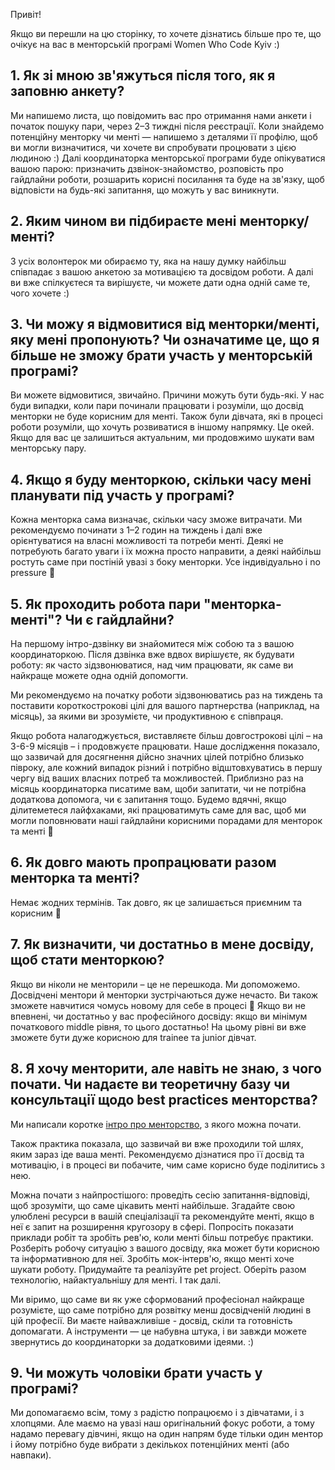 Привіт!

Якщо ви перешли на цю сторінку, то хочете дізнатись більше про те, що очікує на вас в менторській програмі Women Who Code Kyiv :)

## 1. Як зі мною зв'яжуться після того, як я заповню анкету?

Ми напишемо листа, що повідомить вас про отримання нами анкети і початок пошуку пари, через 2–3 тиждні після реєстрації. Коли знайдемо потенційну менторку чи менті — напишемо з деталями її профілю, щоб ви могли визначитися, чи хочете ви спробувати процювати з цією людиною :)
Далі координаторка менторської програми буде опікуватися вашою парою: призначить дзвінок-знайомство, розповість про гайдлайни роботи, розшарить корисні посилання та буде на зв'язку, щоб відповісти на будь-які запитання, що можуть у вас виникнути.

## 2. Яким чином ви підбираєте мені менторку/менті?

З усіх волонтерок ми обираємо ту, яка на нашу думку найбільш співпадає з вашою анкетою за мотивацією та досвідом роботи. А далі ви вже спілкуєтеся та вирішуєте, чи можете дати одна одній саме те, чого хочете :)

## 3. Чи можу я відмовитися від менторки/менті, яку мені пропонують? Чи означатиме це, що я більше не зможу брати участь у менторській програмі?
Ви можете відмовитися, звичайно. Причини можуть бути будь-які. У нас буди випадки, коли пари починали працювати і розуміли, що досвід менторки не буде корисним для менті. Також були дівчата, які в процесі роботи розуміли, що хочуть розвиватися в іншому напрямку. Це окей. Якщо для вас це залишиться актуальним, ми продовжимо шукати вам менторську пару. 

## 4. Якщо я буду менторкою, скільки часу мені планувати під участь у програмі?

Кожна менторка сама визначає, скільки часу зможе витрачати. Ми рекомендуємо починати з 1–2 годин на тиждень і далі вже орієнтуватися на власні можливості та потреби менті. Деякі не потребують багато уваги і їх можна просто направити, а деякі найбільш ростуть саме при постіній увазі з боку менторки. Усе індивідуально і no pressure 🙂

## 5. Як проходить робота пари "менторка-менті"? Чи є гайдлайни?

На першому інтро-дзвінку ви знайомитеся між собою та з вашою координаторкою. 
Після дзвінка вже вдвох вирішуєте, як будувати роботу: як часто зідзвонюватися, над чим працювати, як саме ви найкраще можете одна одній допомогти. 

Ми рекомендуємо на початку роботи зідзвонюватись раз на тиждень та поставити короткострокові цілі для вашого партнерства (наприклад, на місяць), за якими ви зрозумієте, чи продуктивною є співпраця. 

Якщо робота налагоджується, виставляєте більш довгострокові цілі – на 3-6-9 місяців – і продовжуєте працювати. Наше дослідження показало, що зазвичай для досягнення дійсно значних цілей потрібно близько півроку, але кожний випадок різний і потрібно відштовхуватись в першу чергу від ваших власних потреб та можливостей.
Приблизно раз на місяць координаторка писатиме вам, щоби запитати, чи не потрібна додаткова допомога, чи є запитання тощо. Будемо вдячні, якщо ділитеметеся лайфхаками, які працюватимуть саме для вас, щоб ми могли поповнювати наші гайдлайни корисними порадами для менторок та менті 🙂

## 6. Як довго мають пропрацювати разом менторка та менті?

Немає жодних термінів. Так довго, як це залишається приємним та корисним 🙂

## 7. Як визначити, чи достатньо в мене досвіду, щоб стати менторкою?
Якщо ви ніколи не менторили – це не перешкода. Ми допоможемо. Досвідчені ментори й менторки зустрічаються дуже нечасто. Ви також зможете навчитися чомусь новому для себе в процесі 🙂
Якщо ви не впевнені, чи достатньо у вас професійного досвіду: якщо ви мінімум початкового middle рівня, то цього достатньо! На цьому рівні ви вже зможете бути дуже корисною для trainee та junior дівчат. 
 
## 8. Я хочу менторити, але навіть не знаю, з чого почати. Чи надаєте ви теоретичну базу чи консультації щодо best practices менторства?
Ми написали коротке [інтро про менторство](https://github.com/Women-Who-Code-Kyiv/mentoring-program/blob/master/articles/mentoring_intro.md), з якого можна почати.

Також практика показала, що зазвичай ви вже проходили той шлях, яким зараз іде ваша менті. Рекомендуємо дізнатися про її досвід та мотивацію, і в процесі ви побачите, чим саме корисно буде поділитись з нею. 

Можна почати з найпростішого: проведіть сесію запитання-відповіді, щоб зрозуміти, що саме цікавить менті найбільше. Згадайте свою улюблені ресурси в вашій спеціалізації та рекомендуйте менті, якщо в неї є запит на розширення кругозору в сфері. Попросіть показати приклади робіт та зробіть рев'ю, коли менті більш потребує практики. Розберіть робочу ситуацію з вашого досвіду, яка может бути корисною та інформативною для неї. Зробіть мок-інтерв'ю, якщо менті хоче шукати роботу. Придумайте та реалізуйте pet project. Оберіть разом технологію, найактуальнішу для менті. І так далі. 

Ми віримо, що саме ви як уже сформований професіонал найкраще розумієте, що саме потрібно для розвітку менш досвідченій людині в цій професії. Ви маєте найважливіше - досвід, скіли та готовність допомагати. А інструменти — це набувна штука, і ви завжди можете звернутись до координаторки за додатковими ідеями. :)

## 9. Чи можуть чоловіки брати участь у програмі?
Ми допомагаємо всім, тому з радістю попрацюємо і з дівчатами, і з хлопцями. Але маємо на увазі наш оригінальний фокус роботи, а тому надамо перевагу дівчині, якщо на один напрям буде тільки один ментор і йому потрібно буде вибрати з декількох потенційних менті (або навпаки).